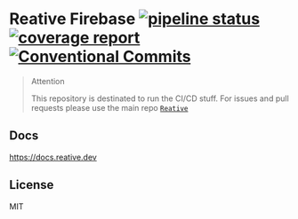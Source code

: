 # Reative Firebase [![pipeline status](https://gitlab.com/reative-team/test-firebase/badges/master/pipeline.svg)](https://gitlab.com/reative-team/test-firebase/commits/master) [![coverage report](https://gitlab.com/reative-team/test-firebase/badges/master/coverage.svg)](https://gitlab.com/reative-team/test-firebase/commits/master) [![Conventional Commits](https://img.shields.io/badge/commitizen-friendly-brightgreen.svg)](https://conventionalcommits.org)

> Attention
>
> This repository is destinated to run the CI/CD stuff. For issues and pull requests please use the main repo [`Reative`](https://github.com/stewwan/reative)

## Docs

https://docs.reative.dev

## License

MIT

